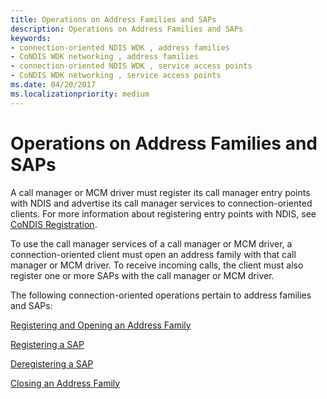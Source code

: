 ```yaml
---
title: Operations on Address Families and SAPs
description: Operations on Address Families and SAPs
keywords:
- connection-oriented NDIS WDK , address families
- CoNDIS WDK networking , address families
- connection-oriented NDIS WDK , service access points
- CoNDIS WDK networking , service access points
ms.date: 04/20/2017
ms.localizationpriority: medium
---
```


# Operations on Address Families and SAPs





A call manager or MCM driver must register its call manager entry points with NDIS and advertise its call manager services to connection-oriented clients. For more information about registering entry points with NDIS, see [CoNDIS Registration](condis-miniport-driver-registration.md).

To use the call manager services of a call manager or MCM driver, a connection-oriented client must open an address family with that call manager or MCM driver. To receive incoming calls, the client must also register one or more SAPs with the call manager or MCM driver.

The following connection-oriented operations pertain to address families and SAPs:

[Registering and Opening an Address Family](registering-and-opening-an-address-family.md)

[Registering a SAP](registering-a-sap.md)

[Deregistering a SAP](deregistering-a-sap.md)

[Closing an Address Family](closing-an-address-family.md)

 

 





